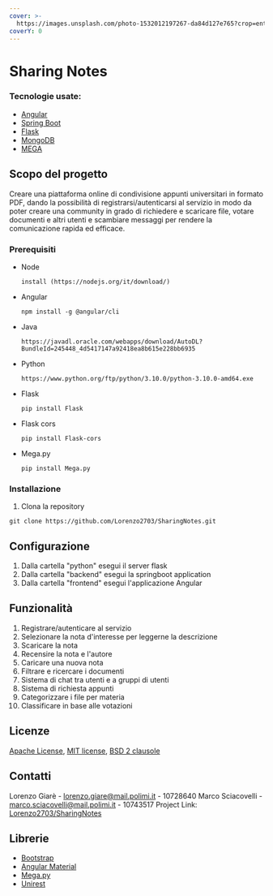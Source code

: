 ```yaml
---
cover: >-
  https://images.unsplash.com/photo-1532012197267-da84d127e765?crop=entropy&cs=srgb&fm=jpg&ixid=MnwxOTcwMjR8MHwxfHNlYXJjaHw1fHxib29rfGVufDB8fHx8MTY0MDM2Njg5OQ&ixlib=rb-1.2.1&q=85
coverY: 0
---
```


# Sharing Notes

### Tecnologie usate:

* [Angular](https://angular.io)
* [Spring Boot](https://spring.io)
* [Flask](https://flask.palletsprojects.com/en/2.0.x/)
* [MongoDB](https://www.mongodb.com)
* [MEGA](https://mega.nz)

## Scopo del progetto

Creare una piattaforma online di condivisione appunti universitari in formato PDF, dando la possibilità di registrarsi/autenticarsi al servizio in modo da poter creare una community in grado di richiedere e scaricare file, votare documenti e altri utenti e scambiare messaggi per rendere la comunicazione rapida ed efficace.

### Prerequisiti

*   Node

    ```
    install (https://nodejs.org/it/download/)
    ```
*   Angular

    ```
    npm install -g @angular/cli
    ```
*   Java

    ```
    https://javadl.oracle.com/webapps/download/AutoDL?BundleId=245448_4d5417147a92418ea8b615e228bb6935
    ```
*   Python

    ```
    https://www.python.org/ftp/python/3.10.0/python-3.10.0-amd64.exe
    ```
*   Flask

    ```
    pip install Flask
    ```
*   Flask cors

    ```
    pip install Flask-cors
    ```
*   Mega.py

    ```
    pip install Mega.py
    ```

### Installazione

1. Clona la repository

```
git clone https://github.com/Lorenzo2703/SharingNotes.git
```

## Configurazione

1. Dalla cartella "python" esegui il server flask
2. Dalla cartella "backend" esegui la springboot application
3. Dalla cartella "frontend" esegui l'applicazione Angular

## Funzionalità

1. Registrare/autenticare al servizio
2. Selezionare la nota d'interesse per leggerne la descrizione
3. Scaricare la nota
4. Recensire la nota e l'autore
5. Caricare una nuova nota
6. Filtrare e ricercare i documenti
7. Sistema di chat tra utenti e a gruppi di utenti
8. Sistema di richiesta appunti
9. Categorizzare i file per materia
10. Classificare in base alle votazioni

## Licenze

[Apache License](https://www.apache.org/licenses/LICENSE-2.0), [MIT license](https://it.wikipedia.org/wiki/Licenza\_MIT), [BSD 2 clausole](https://it.wikipedia.org/wiki/Licenze\_BSD#Licenza\_BSD\_Semplificata/\_Licenza\_FreeBSD\_\(2\_clausole\))

## Contatti

Lorenzo Giarè - lorenzo.giare@mail.polimi.it - 10728640 Marco Sciacovelli - marco.sciacovelli@mail.polimi.it - 10743517 Project Link: [Lorenzo2703/SharingNotes](https://github.com/Lorenzo2703/SharingNotes)

## Librerie

* [Bootstrap](https://getbootstrap.com)
* [Angular Material](https://material.angular.io)
* [Mega.py](https://pypi.org/project/mega.py/)
* [Unirest](http://kong.github.io/unirest-java/)
